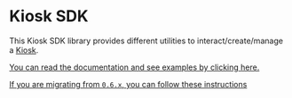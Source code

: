 # Kiosk SDK

This Kiosk SDK library provides different utilities to interact/create/manage a
[Kiosk](https://github.com/The-Social-Proof-Foundation/mys-core/tree/main/kiosk).

[You can read the documentation and see examples by clicking here.](https://sdk.mysocial.network/kiosk)

[If you are migrating from `0.6.x`, you can follow these instructions](https://sdk.mysocial.network/kiosk/from-v1)
